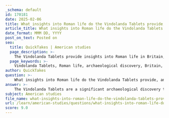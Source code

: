 ```yaml
---
_schema: default
id: 170181
date: 2025-02-06
title: What insights into Roman life do the Vindolanda Tablets provide, and how are they preserved and studied?
article_title: What insights into Roman life do the Vindolanda Tablets provide, and how are they preserved and studied?
date_format: MMM DD, YYYY
post_on_text: Posted on
seo:
  title: QuickTakes | American studies
  page_description: >-
    The Vindolanda Tablets provide insights into Roman life in Britain, revealing personal correspondence, military operations, and economic aspects, while their preservation and study enhance our understanding of this historical period.
  page_keywords: >-
    Vindolanda Tablets, Roman life, archaeological discovery, Britain, AD 85, personal correspondence, military reports, daily activities, social dynamics, military logistics, economic activities, preservation, research, historical impact, Hadrian's Wall
author: QuickTakes
question: >-
    What insights into Roman life do the Vindolanda Tablets provide, and how are they preserved and studied?
answer: >-
    The Vindolanda Tablets are a significant archaeological discovery that provides profound insights into Roman life during the occupation of Britain, particularly at Vindolanda Fort, which was established around AD 85 near Hadrian's Wall. These wooden writing tablets, dating from the late 1st to early 2nd century AD, encompass a variety of content, including personal correspondence, military reports, and administrative documents, which collectively illuminate various aspects of Roman society.\n\n### Insights into Daily Life\n\n1. **Personal Correspondence**: The tablets contain letters that reveal the social dynamics among soldiers and their families. They include messages about daily activities, requests for supplies, and invitations to social events, such as birthday parties. This correspondence highlights the personal lives of soldiers and their interactions with both fellow soldiers and the local population.\n\n2. **Military Operations**: The tablets also provide insights into military logistics and operations. They document supply requests and troop movements, illustrating the organization and challenges faced by the Roman military in maintaining their presence in Britain.\n\n3. **Social Interactions**: The tablets reflect the integration of military and civilian life, showcasing how Roman customs influenced local practices. They reveal the relationships between Roman soldiers and the indigenous populations, indicating a complex interplay of conflict and cooperation.\n\n4. **Economic Aspects**: The administrative documents found among the tablets shed light on the economic activities at Vindolanda, including trade and resource management, which were essential for sustaining the fort and its inhabitants.\n\n### Preservation and Study\n\nThe preservation of the Vindolanda Tablets is crucial for ongoing research and understanding of Roman Britain. The tablets were discovered in a waterlogged environment, which helped to preserve the organic material of the wood. They are typically studied using a combination of traditional archaeological methods and modern technologies, such as imaging techniques that allow researchers to read the faint ink on the tablets without causing damage.\n\nScholars analyze the content of the tablets to gain insights into the social, military, and economic aspects of Roman life. The tablets are housed in various museums, including the British Museum, where they are accessible for study and public viewing. Ongoing research continues to reveal new information about the Roman occupation and its impact on Britain, making the Vindolanda Tablets an invaluable resource for historians and archaeologists alike.\n\nIn summary, the Vindolanda Tablets offer a unique and detailed perspective on the daily lives, military operations, and social interactions of Romans in Britain, while their preservation and study contribute significantly to our understanding of this historical period.
subject: American studies
file_name: what-insights-into-roman-life-do-the-vindolanda-tablets-provide-and-how-are-they-preserved-and-studied.md
url: /learn/american-studies/questions/what-insights-into-roman-life-do-the-vindolanda-tablets-provide-and-how-are-they-preserved-and-studied
score: 9.0
---
```


&nbsp;